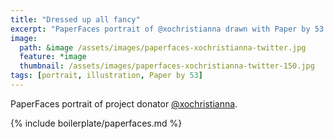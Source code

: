 ```yaml
---
title: "Dressed up all fancy"
excerpt: "PaperFaces portrait of @xochristianna drawn with Paper by 53 on an iPad."
image: 
  path: &image /assets/images/paperfaces-xochristianna-twitter.jpg 
  feature: *image
  thumbnail: /assets/images/paperfaces-xochristianna-twitter-150.jpg
tags: [portrait, illustration, Paper by 53]
---
```


PaperFaces portrait of project donator [@xochristianna](https://twitter.com/xochristianna).

{% include boilerplate/paperfaces.md %}
